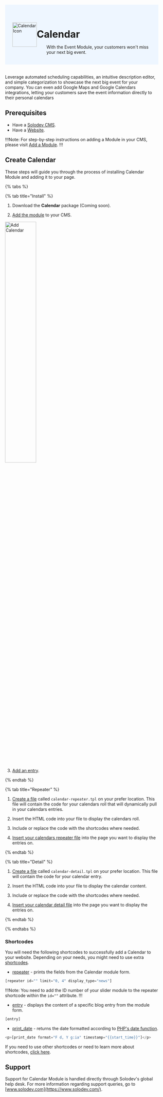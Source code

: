 #

<div style="display: flex; align-items: center; justify-content: space-between; padding: 2rem 1.5rem; margin-bottom: 2rem; background-color: #eef6ff;">
  <div style="display: flex; align-items: center; justify-content: start;">
    <img src="/static/images/logos/calendar-module-icon.jpg" alt="Calendar Icon" style="width: 80px;">
    <div>
      <h1 style="margin-left: 0; font-size: 2rem; margin-bottom: 0.25rem;">Calendar</h1>
      <p style="padding-left: 2rem; margin-bottom: 0;">With the Event Module, your customers won't miss your next big event.</p>
    </div>
  </div>
</div>

Leverage automated scheduling capabilities, an intuitive description editor, and simple categorization to showcase the next big event for your company. You can even add Google Maps and Google Calendars integrations, letting your customers save the event information directly to their personal calendars

## Prerequisites

- Have a [Solodev CMS](/quickstart).
- Have a [Website](/workspace/websites/add-website/).

!!!Note: 
For step-by-step instructions on adding a Module in your CMS, please visit [Add a Module](/workspace/modules/add-module/).
!!!

## Create Calendar

These steps will guide you through the process of installing Calendar Module and adding it to your page.

{% tabs %}

{% tab title="Install" %}

1. Download the **Calendar** package (Coming soon).

2. [Add the module](/workspace/modules/add-module/) to your CMS.

<img src="/static/images/modules/calendar/add-calendar.jpg" alt="Add Calendar" style="width: 45%; margin-bottom: 20px;">

3. [Add an entry](/workspace/modules/module/add-entry/).

{% endtab %}

{% tab title="Repeater" %}

1. [Create a file](/workspace/websites/add-file/) called `calendar-repeater.tpl` on your prefer location. This file will contain the code for your calendars roll that will dynamically pull in your calendars entries.

2. Insert the HTML code into your file to display the calendars roll.

3. Include or replace the code with the shortcodes where needed.

4. [Insert your calendars repeater file](/workspace/websites/page/#add-a-file-to-page) into the page you want to display the entries on.

{% endtab %}

{% tab title="Detail" %}

1. [Create a file](/workspace/websites/add-file/) called `calendar-detail.tpl` on your prefer location. This file will contain the code for your calendar entry.

2. Insert the HTML code into your file to display the calendar content.

3. Include or replace the code with the shortcodes where needed.

4. [Insert your calendar detail file](/workspace/websites/page/#add-a-file-to-page) into the page you want to display the entries on.

{% endtab %}

{% endtabs %}

### Shortcodes

You will need the following shortcodes to successfully add a Calendar to your website. Depending on your needs, you might need to use extra [shortcodes](/shortcodes/).

- [repeater](/shortcodes/module/#repeater) - prints the fields from the Calendar module form.

```js
[repeater id="" limit="0, 4" display_type="news"]
```

!!!Note:
You need to add the ID number of your slider module to the repeater shortcode within the `id=""` attribute.
!!!

- [entry](/shortcodes/module/#entry) - displays the content of a specific blog entry from the module form.

```js
[entry]
```

- [print_date](/shortcodes/core/print-date/) - returns the date formatted according to [PHP's date function](https://www.php.net/manual/en/function.date.php).

```js
<p>[print_date format="F d, Y g:ia" timestamp="{{start_time}}"]</p>
```
<!-- {{{start_time}}} -->
If you need to use other shortcodes or need to learn more about shortcodes, [click here](/shortcodes/).

## Support

Support for Calendar Module is handled directly through Solodev's global help desk. For more information regarding support queries, go to [www.solodev.com](https://www.solodev.com/).